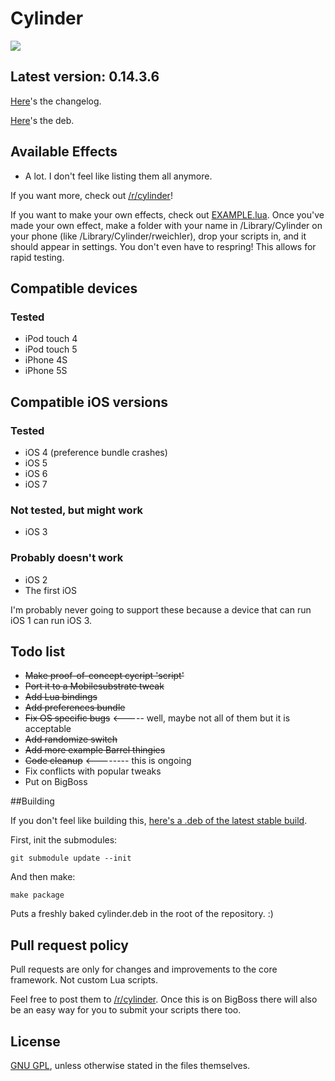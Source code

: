 # Cylinder

![](https://raw2.github.com/rweichler/cylinder/master/code.png)

## Latest version: 0.14.3.6

[Here](http://github.com/rweichler/cylinder/tree/master/CHANGELOG.md)'s the changelog.

[Here](https://github.com/rweichler/cylinder/raw/master/cylinder.deb)'s the deb.

## Available Effects

* A lot. I don't feel like listing them all anymore.

If you want more, check out [/r/cylinder](http://reddit.com/r/cylinder)!

If you want to make your own effects, check out
[EXAMPLE.lua](https://github.com/rweichler/cylinder/blob/master/tweak/scripts/EXAMPLE.lua).
Once you've made your own effect, make a folder with
your name in /Library/Cylinder on your phone (like 
/Library/Cylinder/rweichler), drop your scripts in,
and it should appear in settings. You don't even have to
respring! This allows for rapid testing.

## Compatible devices

### Tested

* iPod touch 4
* iPod touch 5
* iPhone 4S
* iPhone 5S

## Compatible iOS versions

### Tested

* iOS 4 (preference bundle crashes)
* iOS 5
* iOS 6
* iOS 7

### Not tested, but might work

* iOS 3

### Probably doesn't work

* iOS 2
* The first iOS

I'm probably never going to support these because a device that can run iOS 1 can run iOS 3.

## Todo list

* ~~Make proof-of-concept cycript 'script'~~
* ~~Port it to a Mobilesubstrate tweak~~
* ~~Add Lua bindings~~
* ~~Add preferences bundle~~
* ~~Fix OS specific bugs~~ &lt;----- well, maybe not all of them but it is acceptable
* ~~Add randomize switch~~
* ~~Add more example Barrel thingies~~
* ~~Code cleanup~~ &lt;-------- this is ongoing
* Fix conflicts with popular tweaks
* Put on BigBoss

##Building

If you don't feel like building this, [here's a .deb of the latest stable build](http://r333d.com/repo/cylinder.php).

First, init the submodules:

```
git submodule update --init
```

And then make:

```
make package
```

Puts a freshly baked cylinder.deb in the root of the repository. :)

## Pull request policy

Pull requests are only for changes and improvements to the core framework. Not custom Lua scripts.

Feel free to post them to [/r/cylinder](http://reddit.com/r/cylinder). Once this is on BigBoss there will also be an easy way for you to submit your scripts there too.

## License

[GNU GPL](https://github.com/rweichler/cylinder/blob/master/LICENSE), unless otherwise stated in the files themselves.
